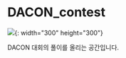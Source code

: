 # DACON_contest

![](https://media.vlpt.us/images/dacon/post/161e6766-0589-46d6-825a-65b141966295/DACON_logo_sq.png){: width="300" height="300"}

DACON 대회의 풀이를 올리는 공간입니다.
